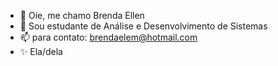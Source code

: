 - 👋 Oie, me chamo Brenda Ellen
- 🌱 Sou estudante de Análise e Desenvolvimento de Sistemas
- 📫 para contato: brendaelem@hotmail.com
- ✨ Ela/dela
